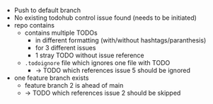 * Push to default branch
* No existing todohub control issue found (needs to be initiated)
* repo contains
  * contains multiple TODOs
    * in different formatting (with/without hashtags/paranthesis)
    * for 3 different issues
    * 1 stray TODO without issue reference
  * `.todoignore` file which ignores one file with TODO
    * -> TODO which references issue 5 should be ignored
* one feature branch exists
  * feature branch 2 is ahead of main
  * -> TODO which references issue 2 should be skipped
